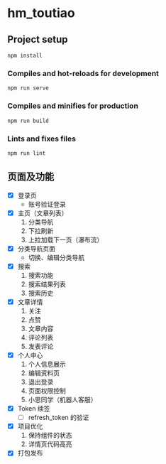 # hm_toutiao

## Project setup

```
npm install
```

### Compiles and hot-reloads for development

```
npm run serve
```

### Compiles and minifies for production

```
npm run build
```

### Lints and fixes files

```
npm run lint
```

## 页面及功能

- [x] 登录页
  - 账号验证登录
- [x] 主页（文章列表）
  1. 分类导航
  2. 下拉刷新
  3. 上拉加载下一页（瀑布流）
- [x] 分类导航页面
  - 切换、编辑分类导航
- [x] 搜索
  1. 搜索功能
  2. 搜索结果列表
  3. 搜索历史
- [x] 文章详情
  1. 关注
  2. 点赞
  3. 文章内容
  4. 评论列表
  5. 发表评论
- [x] 个人中心
  1. 个人信息展示
  2. 编辑资料页
  3. 退出登录
  4. 页面权限控制
  5. 小思同学（机器人客服）
- [x] Token 续签
  - [ ] refresh_token 的验证
- [x] 项目优化
  1. 保持组件的状态
  2. 详情页代码高亮
- [x] 打包发布
